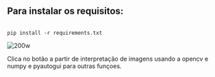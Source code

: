 <h2>Para instalar os requisitos: </h2>

```

pip install -r requirements.txt

```
![200w](https://github.com/user-attachments/assets/73d18954-70c6-48d0-bbd9-dff69aa2fc08)

<p> 
Clica no botão a partir de interpretação de imagens usando a opencv e numpy e pyautogui para outras funçoes.
</p>
